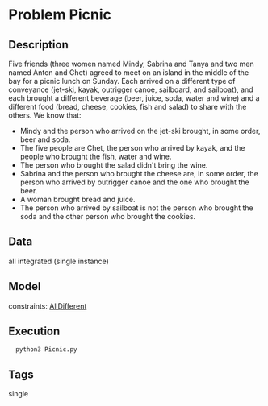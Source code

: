 # Problem Picnic
## Description
Five friends (three women named Mindy, Sabrina and Tanya and two men named Anton and Chet) agreed to meet on an island
in the middle of the bay for a picnic lunch on Sunday.
Each arrived on a different type of conveyance (jet-ski, kayak, outrigger canoe, sailboard, and sailboat),
and each brought a different beverage (beer, juice, soda, water and wine)
and a different food (bread, cheese, cookies, fish and salad) to share with the others.
We know that:
 - Mindy and the person who arrived on the jet-ski brought, in some order, beer and soda.
 - The five people are Chet, the person who arrived by kayak, and the people who brought the fish, water and wine.
 - The person who brought the salad didn't bring the wine.
 - Sabrina and the person who brought the cheese are, in some order, the person who arrived by outrigger canoe and the one who brought the beer.
 - A woman brought bread and juice.
 - The person who arrived by sailboat is not the person who brought the soda and the other person who brought the cookies.

## Data
all integrated (single instance)

## Model
  constraints: [AllDifferent](http://pycsp.org/documentation/constraints/AllDifferent)

## Execution
```
  python3 Picnic.py
```

## Tags
  single
